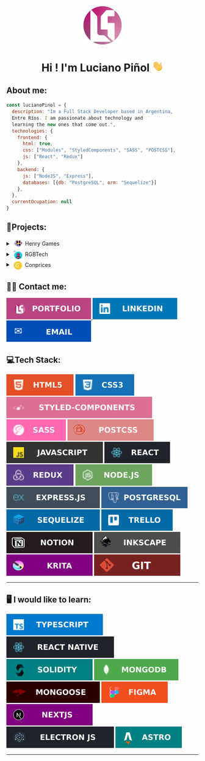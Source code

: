 <div align='center'>
<a href='https://lucianopinol.com'>
<img src='./assets/CircleLogo.png' width='100'/>
</a>
<h1>Hi ! I'm Luciano Piñol <img src='./assets/Hi.gif' width='30'/>
</h1>
</div>

## About me:

```javascript
const lucianoPinol = {
  description: "Im a Full Stack Developer based in Argentina,
  Entre Ríos. I am passionate about technology and
  learning the new ones that come out.",
  technologies: {
    frontend: {
      html: true,
      css: ["Modules", "StyledComponents", "SASS", "POSTCSS"],
      js: ["React", "Redux"]
    },
    backend: {
      js: ["NodeJS", "Express"],
      databases: [{db: "PostgreSQL", orm: "Sequelize"}]
    },
  },
  currentOcupation: null
}
```

## 💼Projects:

<details>
  <summary><img align='center' src='./assets/logo5.png' width='30'/> Henry Games</summary>

# <img align='center' src='./assets/logo5.png' width='100'/> Henry Games

### Description:

Español: Pequeña aplicación para buscar y crear información sobre juegos, filtrar por nombre, valoración, género y orígen. **_Para más información revisar el repositorio._**

English: Small application to search and create game information, filter by name, rating, genre and origin. **_For more information, check the repository._**

- **Link Deploy**: <a href='https://henrygames.lucianopinol.com'>https://henrygames.lucianopinol.com</a>
- **Link Repository**: <a href='https://github.com/Luem2/pi-videogames'>https://github.com/Luem2/pi-videogames</a>
  <a href='https://henrygames.lucianopinol.com'>
  <img src='./assets/henrygames.png' >
  </a>

</details>

<details>
  <summary><img align='center' src='./assets/logo-dibujo-2.png' width='30'/> RGBTech</summary>

# <img align='center' src='./assets/logo-dibujo-2.png' width='100'/> RGBTech

### Description:

Español: E-commerce de productos tecnológicos, enfocado para los aficionados de la tecnología y a los gamers. Cuenta con panel de administrador, base de datos para usuarios, acceso con Google y mucho más. **_Para más información revisar el repositorio._**

English: E-commerce of technological products, focused on technology fans and gamers. It has an administrator panel, user database, access with Google and much more. **_For more information, check the repository._**

- **Link Deploy**: <a href='https://rgbtech.vercel.app/'>https://rgbtech.vercel.app/</a>
- **Link Repository**: <a href='https://github.com/RGBTech-PF/rgbtech'>https://github.com/RGBTech-PF/rgbtech</a>
  <a href='https://rgbtech.vercel.app/'>
  <img src='./assets/rgbtech.png' >
  </a>

</details>
<details>
  <summary><img align='center' src='./assets/coinprices.png' width='30'/> Conprices</summary>

# <img align='center' src='./assets/coinprices.png' width='100'/> Conprices

# Coming Soon...

</details>

## 👨‍💼 Contact me:

<div>
<a href='https://www.lucianopinol.com'>
<img src='./assets/portfolio.svg'/>
</a>
<a href='https://www.linkedin.com/in/lucianopinol/'>
<img src='./assets/linkedin.svg'/>
</a>
<a href='mailto:dev@lucianopinol.com'>
<img src='./assets/email.svg'/>
</a>
</div>

## 💻Tech Stack:

<div>
<img src='./assets/html.svg'>
<img src='./assets/css.svg'>
<img src='./assets/styledcomponents.svg'>
<img src='./assets/sass.svg'>
<img src='./assets/postcss.svg'>
<img src='./assets/javascript.svg'>
<img src='./assets/react.svg'>
<img src='./assets/redux.svg'>
<img src='./assets/nodejs.svg'>
<img src='./assets/expressjs.svg'>
<img src='./assets/postgresql.svg'>
<img src='./assets/sequelize.svg'>
<img src='./assets/trello.svg'>
<img src='./assets/notion.svg'>
<img src='./assets/inkscape.svg'>
<img src='./assets/krita.svg'>
<img src='./assets/git.svg'>
</div>

---

## 🖥️ I would like to learn:

<div>
<img src='./assets/typescript.svg'>
<img src='./assets/reactnative.svg'>
<img src='./assets/solidity.svg'>
<img src='./assets/mongodb.svg'>
<img src='./assets/mongoose.svg'>
<img src='./assets/figma.svg'>
<img src='./assets/nextjs.svg'>
<img src='./assets/electronjs.svg'>
<img src='./assets/astrojs.svg'>
</div>

---
